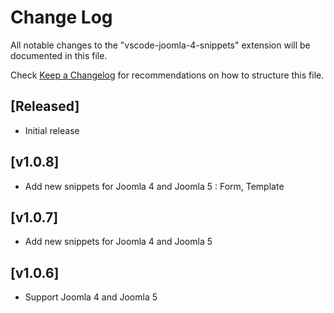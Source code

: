 # Change Log

All notable changes to the "vscode-joomla-4-snippets" extension will be documented in this file.

Check [Keep a Changelog](http://keepachangelog.com/) for recommendations on how to structure this file.

## [Released]

- Initial release

## [v1.0.8]

- Add new snippets for Joomla 4 and Joomla 5 : Form, Template

## [v1.0.7]

- Add new snippets for Joomla 4 and Joomla 5

## [v1.0.6]

- Support Joomla 4 and Joomla 5